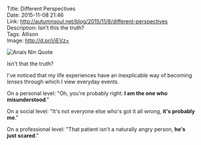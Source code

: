 Title: Different Perspectives  
Date: 2015-11-08 21:46  
Link: http://autumnsoul.net/blog/2015/11/8/different-perspectives  
Description: Isn't this the truth?  
Tags: Allison  
Image: http://d.pr/i/jEVz+  

![Anais Nin Quote][d]

Isn't that the truth?

I've noticed that my life experiences have an inexplicable way of becoming *lenses* through which I view everyday events.

On a personal level: "Oh, you're probably right: **I am the one who misunderstood**."

On a social level: "It's not everyone else who's got it all wrong, **it's probably me**."

On a professional level: "That patient isn't a naturally angry person, **he's just scared**."

[d]: http://d.pr/i/jEVz+ "Anais Nin quote"